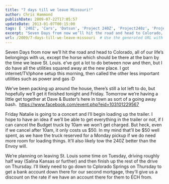```yaml
---
title: "7 days till we leave Missouri!"
author: Chris Hammond
publishDate: 2009-07-22T17:05:57
updateDate: 2013-01-07T00:15:00
tags: [ '240Z', 'Cars', 'Datsun', 'Project 240Z', 'Project240z', 'Project240Zcom' ]
excerpt: "Seven Days from now we’ll hit the road and head to Colorado, all of our life’s belongings with us, except the horse which should be there at the barn by the time we leave St. Louis. e’ve got a lot to do between now and then, but I do have all the utilities squared away at the new place. I got internet/TV/phone setup this morning, then called the other less important utilities such as power and gas :D  We’ve been packing up around the house, there’s still a lot left to do, but hopefully we’ll get it finished tonight and Friday. Tomorrow we’re having a little get together at Dave & Buster’s here in town as sort of a going away bash.  https://www.facebook.com/event.php?eid=103101229567  Friday Natalie is going to a concert and I’ll begin loading up the trailer. I hope to have an idea if we’ll be able to get everything in the trailer or not, if I can cancel the Budget truck by 10am we won’t get charged. But heck, even if we cancel after 10am, it only costs us $50. In my mind that’ll be $50 well spent, as we have the truck reserved for a Monday pickup if we do need more room for loading things. It’ll also likely tow the 240Z better than the Envoy will.  We’re planning on leaving St. Louis some time on Tuesday, driving roughly half way (Salina Kansas or further) and then finish up the rest of the drive on Thursday. I’ll likely need to go down to Cplorado Springs on Thursday to get a bank account down there for our second mortgage, they’ll give us a discount on the rate if we have an account there for them to ECH from. "
url: /2009/7-days-till-we-leave-missouri  # Use the generated URL with year
---
```

<p>Seven Days from now we’ll hit the road and head to Colorado, all of our life’s belongings with us, except the horse which should be there at the barn by the time we leave St. Louis. e’ve got a lot to do between now and then, but I do have all the utilities squared away at the new place. I got internet/TV/phone setup this morning, then called the other less important utilities such as power and gas :D</p>  <p>We’ve been packing up around the house, there’s still a lot left to do, but hopefully we’ll get it finished tonight and Friday. Tomorrow we’re having a little get together at Dave & Buster’s here in town as sort of a going away bash.  <a href="https://www.facebook.com/event.php?eid=103101229567">https://www.facebook.com/event.php?eid=103101229567</a></p>  <p>Friday Natalie is going to a concert and I’ll begin loading up the trailer. I hope to have an idea if we’ll be able to get everything in the trailer or not, if I can cancel the Budget truck by 10am we won’t get charged. But heck, even if we cancel after 10am, it only costs us $50. In my mind that’ll be $50 well spent, as we have the truck reserved for a Monday pickup if we do need more room for loading things. It’ll also likely tow the 240Z better than the Envoy will.</p>  <p>We’re planning on leaving St. Louis some time on Tuesday, driving roughly half way (Salina Kansas or further) and then finish up the rest of the drive on Thursday. I’ll likely need to go down to Cplorado Springs on Thursday to get a bank account down there for our second mortgage, they’ll give us a discount on the rate if we have an account there for them to ECH from. </p>
